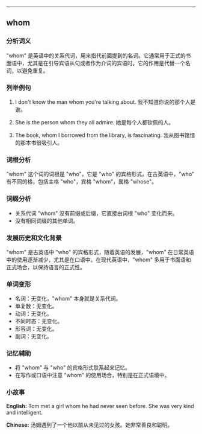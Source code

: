 
---------------
## whom
### 分析词义
"whom" 是英语中的关系代词，用来指代前面提到的名词。它通常用于正式的书面语中，尤其是在引导宾语从句或者作为介词的宾语时。它的作用是代替一个名词，以避免重复。

### 列举例句
1. I don't know the man whom you're talking about.
   我不知道你说的那个人是谁。

2. She is the person whom they all admire.
   她是每个人都钦佩的人。

3. The book, whom I borrowed from the library, is fascinating.
   我从图书馆借的那本书很吸引人。

### 词根分析
"whom" 这个词的词根是 "who"，它是 "who" 的宾格形式。在古英语中，"who" 有不同的格，包括主格 "who"，宾格 "whom"，属格 "whose"。

### 词缀分析
- 关系代词 "whom" 没有前缀或后缀，它直接由词根 "who" 变化而来。
- 没有相同词缀的其他单词。

### 发展历史和文化背景
"whom" 是古英语中 "who" 的宾格形式，随着英语的发展，"whom" 在日常英语中的使用逐渐减少，尤其是在口语中。在现代英语中，"whom" 多用于书面语和正式场合，以保持语言的正式性。

### 单词变形
- 名词：无变化，"whom" 本身就是关系代词。
- 单复数：无变化。
- 动词：无变化。
- 不同时态：无变化。
- 形容词：无变化。
- 副词：无变化。

### 记忆辅助
- 将 "whom" 与 "who" 的宾格形式联系起来记忆。
- 在写作或口语中注意 "whom" 的使用场合，特别是在正式语境中。

### 小故事
**English:**
Tom met a girl whom he had never seen before. She was very kind and intelligent.

**Chinese:**
汤姆遇到了一个他以前从未见过的女孩。她非常善良和聪明。

